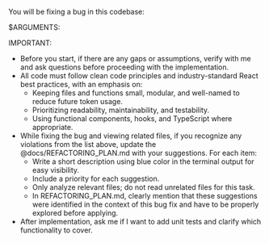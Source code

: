 You will be fixing a bug in this codebase:

$ARGUMENTS:

IMPORTANT:
- Before you start, if there are any gaps or assumptions, verify with me and ask questions before proceeding with the implementation.
- All code must follow clean code principles and industry-standard React best practices, with an emphasis on:
    - Keeping files and functions small, modular, and well-named to reduce future token usage.
    - Prioritizing readability, maintainability, and testability.
    - Using functional components, hooks, and TypeScript where appropriate.
- While fixing the bug and viewing related files, if you recognize any violations from the list above, update the @docs/REFACTORING_PLAN.md with your suggestions. For each item:
    - Write a short description using blue color in the terminal output for easy visibility.
    - Include a priority for each suggestion.
    - Only analyze relevant files; do not read unrelated files for this task.
    - In REFACTORING_PLAN.md, clearly mention that these suggestions were identified in the context of this bug fix and have to be properly explored before applying.
- After implementation, ask me if I want to add unit tests and clarify which functionality to cover.
